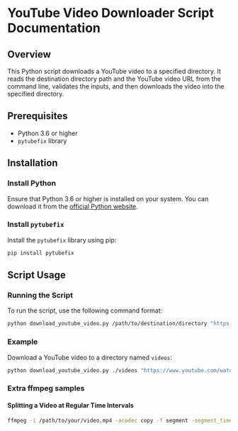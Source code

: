 # YouTube Video Downloader Script Documentation

## Overview
This Python script downloads a YouTube video to a specified directory. It reads the destination directory path and the YouTube video URL from the command line, validates the inputs, and then downloads the video into the specified directory.

## Prerequisites
- Python 3.6 or higher
- `pytubefix` library

## Installation

### Install Python
Ensure that Python 3.6 or higher is installed on your system. You can download it from the [official Python website](https://www.python.org/downloads/).

### Install `pytubefix`
Install the `pytubefix` library using pip:
```bash
pip install pytubefix
```

## Script Usage


### Running the Script
To run the script, use the following command format:

```bash
python download_youtube_video.py /path/to/destination/directory "https://www.youtube.com/watch?v=example"
```

### Example
Download a YouTube video to a directory named `videos`:
```bash
python download_youtube_video.py ./videos "https://www.youtube.com/watch?v=abcdefghijk"
```

### Extra ffmpeg samples

#### Splitting a Video at Regular Time Intervals

```bash
ffmpeg -i /path/to/your/video.mp4 -acodec copy -f segment -segment_time 20 -vcodec copy -reset_timestamps 1 -map 0 output_time_%d.mp4
```
